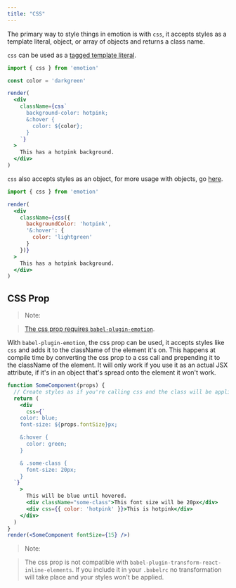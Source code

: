 ```yaml
---
title: "CSS"
---
```


The primary way to style things in emotion is with `css`, it accepts styles as a template literal, object, or array of objects and returns a class name.

`css` can be used as a [tagged template literal](https://developer.mozilla.org/en-US/docs/Web/JavaScript/Reference/Template_literals).

```jsx live
import { css } from 'emotion'

const color = 'darkgreen'

render(
  <div
    className={css`
      background-color: hotpink;
      &:hover {
        color: ${color};
      }
    `}
  >
    This has a hotpink background.
  </div>
)
```

`css` also accepts styles as an object, for more usage with objects, go [here](/docs/object-styles.md).

```jsx live
import { css } from 'emotion'

render(
  <div
    className={css({
      backgroundColor: 'hotpink',
      '&:hover': {
        color: 'lightgreen'
      }
    })}
  >
    This has a hotpink background.
  </div>
)
```

## CSS Prop

> Note:

> [The css prop requires `babel-plugin-emotion`](/packages/babel-plugin-emotion).


With `babel-plugin-emotion`, the css prop can be used, it accepts styles like `css` and adds it to the className of the element it's on. This happens at compile time by converting the css prop to a css call and prepending it to the className of the element. It will only work if you use it as an actual JSX attribute, if it's in an object that's spread onto the element it won't work.

```jsx live
function SomeComponent(props) {
  // Create styles as if you're calling css and the class will be applied to the component
  return (
    <div
      css={`
    color: blue;
    font-size: ${props.fontSize}px;

    &:hover {
      color: green;
    }

    & .some-class {
      font-size: 20px;
    }
  `}
    >
      This will be blue until hovered.
      <div className="some-class">This font size will be 20px</div>
      <div css={{ color: 'hotpink' }}>This is hotpink</div>
    </div>
  )
}
render(<SomeComponent fontSize={15} />)
```

> Note:

> The css prop is not compatible with `babel-plugin-transform-react-inline-elements`. If you include it in your `.babelrc` no transformation will take place and your styles won't be applied.